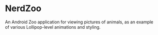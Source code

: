 NerdZoo
=======

An Android Zoo application for viewing pictures of animals, as an example of various Lollipop-level animations and styling.
